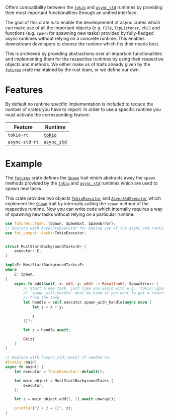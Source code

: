 Offers compatibility between the [`tokio`](https://docs.rs/tokio) and
[`async_std`](https://docs.rs/async-std) runtimes by providing their most
important functionalities through an unified interface.

The goal of this crate is to enable the developement of async crates which can make use of all the important objects (e.g. `File`, `TcpListener`, etc.) and functions (e.g. `spawn` for spawning new tasks) provided by fully-fledged async runtimes without relying on a concrete runtime. This enables downstream developers to choose the runtime which fits their needs best.

This is archieved by providing abstractions over all important functionalities and implementing them for the respective runtimes by using their respective objects and methods. We either make us of traits already given by the [`futures`](https://docs.rs/futures) crate maintained by the rust team, or we define our own.

# Features

By default no runtime specific implementation is included to reduce the number of crates
you have to import. In order to use a specific runtime you must activate the corresponding
feature:

|Feature|Runtime|
|---------|--------|
| `tokio-rt` | [`tokio`](https://docs.rs/tokio) |
| `async-std-rt` | [`async_std`](https://docs.rs/async-std) |

# Example

The [`futures`](https://docs.rs/futures) crate defines the [`Spawn`](https://docs.rs/futures/latest/futures/task/trait.Spawn.html) trait which abstracts away the `spawn` methods provided by the [`tokio`](https://docs.rs/tokio) and
[`async_std`](https://docs.rs/async-std) runtimes which are used to spawn new tasks.

This crate provides two objects [`TokioExecutor`](crate::task::TokioExecutor) and [`AsyncStdExecutor`](crate::task::AsyncStdExecutor) which implement the [`Spawn`](https://docs.rs/futures/latest/futures/task/trait.Spawn.html) trait by internally calling the `spawn` method of the respective runtime. Now you can write code which internally requires a way of spawning new tasks without relying on a particular runtime.

```rust
use futures::task::{Spawn, SpawnExt, SpawnError};
// Replace with AsyncStdExecutor for making use of the async_std runtime instead.
use fut_compat::task::TokioExecutor;


struct MustStartBackgroundTasks<E> {
    executor: E,
}

impl<E> MustStartBackgroundTasks<E>
where
    E: Spawn,
{
    async fn add(&self, x: u64, y: u64) -> Result<u64, SpawnError> {
        // Start a new task, just like you would with e.g. `tokio::spawn`.
        // `spawn_with_handle` must be used if you want to get a return value
        // from the task.
        let handle = self.executor.spawn_with_handle(async move {
            let z = x + y;

            z
        })?;

        let z = handle.await;

        Ok(z)
    }
}

// Replace with [async_std::main] if needed so.
#[tokio::main]
async fn main() {
    let executor = TokioExecutor::default();

    let main_object = MustStartBackgroundTasks {
        executor,
    };

    let z = main_object.add(2, 2).await.unwrap();

    println!("2 + 2 = {}", z);
}

```
